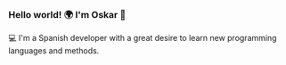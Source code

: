 ### Hello world! 🌍 I'm Oskar 👋

💻 I'm a Spanish developer with a great desire to learn new programming languages and methods.
